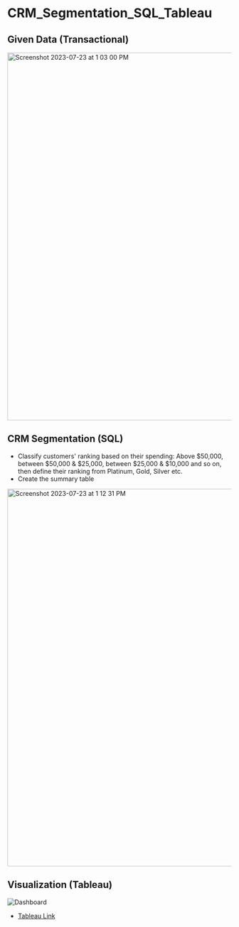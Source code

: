 # CRM_Segmentation_SQL_Tableau

## Given Data (Transactional)
<img width="827" alt="Screenshot 2023-07-23 at 1 03 00 PM" src="https://github.com/lvltcode/CRM_Segmentation_SQL_Tableau/assets/23015549/2c13374b-7b00-4a5d-9e2e-ed8889086541">

## CRM Segmentation (SQL)
* Classify customers' ranking based on their spending: Above $50,000, between $50,000 & $25,000, between $25,000 & $10,000 and so on, then define their ranking from Platinum, Gold, Silver etc.
* Create the summary table
<img width="849" alt="Screenshot 2023-07-23 at 1 12 31 PM" src="https://github.com/lvltcode/CRM_Segmentation_SQL_Tableau/assets/23015549/d7d1c8ae-ff69-4918-90b7-758f9524d477">

## Visualization (Tableau)
![Dashboard](https://github.com/lvltcode/CRM_Segmentation_SQL_Tableau/assets/23015549/46d861be-e8b1-4111-9b09-b1e17cbc8cda)
* [Tableau Link](https://public.tableau.com/views/Sale_Amount/Dashboard1?:language=en-US&publish=yes&:display_count=n&:origin=viz_share_link)
  
